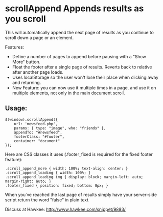 scrollAppend Appends results as you scroll
===============================

This will automatically append the next page of results as you continue to scroll down a page or an element.

Features:

- Define a number of pages to append before pausing with a "Show More" button.
- Float the footer after a single page of results. Reverts back to relative after another page loads.
- Uses localStorage so the user won't lose their place when clicking away and returning.
- New Feature: you can now use it multiple times in a page, and use it on multiple elements, not only in the main document scroll.

Usage:
---
```
$(window).scrollAppend({
	url: 'newsfeed.php',
	params: { type: "image", who: "friends" },
	appendTo: "#newsfeed",
	footerClass: "#footer",
	container: "document"
});
```

Here are CSS classes it uses (.footer_fixed is required for the fixed footer feature):
 
```
.scroll_append_more { width: 100%; text-align: center; }
.scroll_append_loading { width: 100%; }
.scroll_append_loading img { display: block; margin-left: auto; margin-right: auto; }
.footer_fixed { position: fixed; bottom: 0px; }
```

When you've reached the last page of results simply have your server-side script return the word "false" in plain text.

Discuss at Hawkee:
http://www.hawkee.com/snippet/9883/
